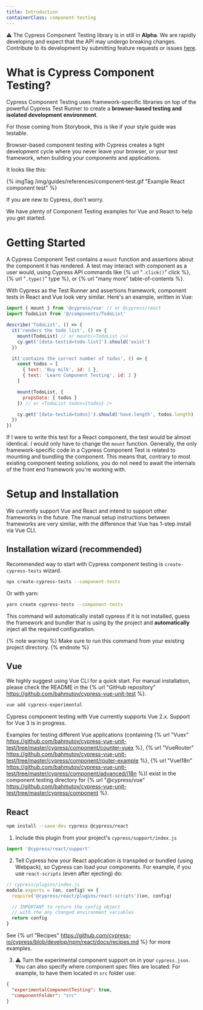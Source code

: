 ```yaml
---
title: Introduction
containerClass: component-testing
---
```


⚠️ The Cypress Component Testing library is in still in **Alpha**. We are rapidly developing and expect that the API may undergo breaking changes. Contribute to its development by submitting feature requests or issues [here](https://github.com/cypress-io/cypress/).

# What is Cypress Component Testing?

Cypress Component Testing uses framework-specific libraries on top of the powerful Cypress Test Runner to create a **browser-based testing and isolated development environment**.

For those coming from Storybook, this is like if your style guide was testable.

Browser-based component testing with Cypress creates a tight development cycle where you never leave your browser, or your test framework, when building your components and applications.

It looks like this:

{% imgTag /img/guides/references/component-test.gif "Example React component test" %}

If you are new to Cypress, don't worry.

We have plenty of Component Testing examples for Vue and React to help you get started.

# Getting Started

A Cypress Component Test contains a `mount` function and assertions about the component it has rendered. A test may interact with component as a user would, using Cypress API commands like {% url "`.click()`" click %}, {% url "`.type()`" type %}, or {% url "many more" table-of-contents %}.

With Cypress as the Test Runner and assertions framework, component tests in React and Vue look very similar. Here's an example, written in Vue:

```javascript
import { mount } from '@cypress/vue' // or @cypress/react
import TodoList from '@/components/TodoList'

describe('TodoList', () => {
  it('renders the todo list', () => {
    mount(TodoList) // or mount(<TodoList />)
    cy.get('[data-testid=todo-list]').should('exist')
  })

  it('contains the correct number of todos', () => {
    const todos = [
      { text: 'Buy milk', id: 1 },
      { text: 'Learn Component Testing', id: 2 }
    ]

    mount(TodoList, {
      propsData: { todos }
    }) // or <TodoList todos={todos} />

    cy.get('[data-testid=todos]').should('have.length', todos.length)
  })
})
```

If I were to write this test for a React component, the test would be almost identical. I would only have to change the `mount` function. Generally, the only framework-specific code in a Cypress Component Test is related to mounting and bundling the component. This means that, contrary to most existing component testing solutions, you do not need to await the internals of the front end framework you're working with.

# Setup and Installation

We currently support Vue and React and intend to support other frameworks in the future. The manual setup instructions between frameworks are very similar, with the difference that Vue has 1-step install via Vue CLI.

## Installation wizard (recommended)

Recommended way to start with Cypress component testing is `create-cypress-tests` wizard.

```sh
npx create-cypress-tests --component-tests
```

Or with yarn:

```sh
yarn create cypress-tests --component-tests
```

This command will automatically install cypress if it is not installed, guess the framework and bundler that is using by the project and **automatically** inject all the required configuration.

{% note warning %}
Make sure to run this command from your existing project directory.
{% endnote %}

## Vue

We highly suggest using Vue CLI for a quick start. For manual installation, please check the README in the {% url "GitHub repository" https://github.com/bahmutov/cypress-vue-unit-test %}.

```sh
vue add cypress-experimental
```

Cypress component testing with Vue currently supports Vue 2.x. Support for Vue 3 is in progress.

Examples for testing different Vue applications (containing {% url "Vuex" https://github.com/bahmutov/cypress-vue-unit-test/tree/master/cypress/component/counter-vuex %}, {% url "VueRouter" https://github.com/bahmutov/cypress-vue-unit-test/tree/master/cypress/component/router-example %}, {% url "VueI18n" https://github.com/bahmutov/cypress-vue-unit-test/tree/master/cypress/component/advanced/i18n %}) exist in the component testing directory for {% url "@cypress/vue" https://github.com/bahmutov/cypress-vue-unit-test/tree/master/cypress/component %}.

## React

```sh
npm install --save-dev cypress @cypress/react
```

1. Include this plugin from your project's `cypress/support/index.js`

```js
import '@cypress/react/support'
```

2. Tell Cypress how your React application is transpiled or bundled (using Webpack), so Cypress can load your components. For example, if you use `react-scripts` (even after ejecting) do:

```js
// cypress/plugins/index.js
module.exports = (on, config) => {
  require('@cypress/react/plugins/react-scripts')(on, config)

  // IMPORTANT to return the config object
  // with the any changed environment variables
  return config
}
```

See {% url "Recipes" https://github.com/cypress-io/cypress/blob/develop/npm/react/docs/recipes.md %} for more examples.

3. ⚠️ Turn the experimental component support on in your `cypress.json`. You can also specify where component spec files are located. For example, to have them located in `src` folder use:

```json
{
  "experimentalComponentTesting": true,
  "componentFolder": "src"
}
```
